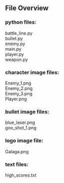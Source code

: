 ## File Overview
### python files:
battle_line.py </br>
bullet.py </br>
enemy.py </br>
main.py </br>
player.py </br>
weapon.py </br>
### character image files:
Enemy_1.png </br>
Enemy_2.png </br>
Enemy_3.png </br>
Player.png </br>
### bullet image files:
blue_laser.png </br>
goo_shot_1.png </br>
### logo image file:
Galaga.png </br>
### text files:
high_scores.txt </br>
